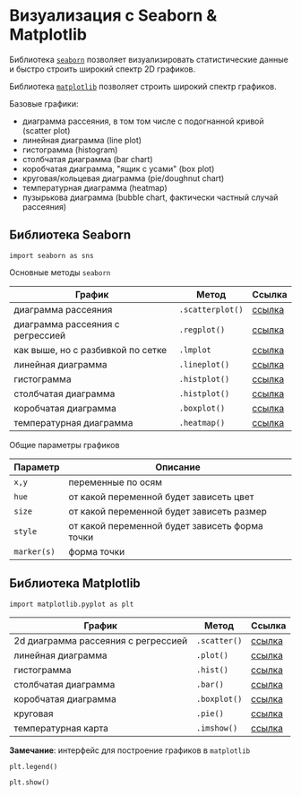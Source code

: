 # Визуализация с Seaborn & Matplotlib

Библиотека [`seaborn`](https://seaborn.pydata.org) позволяет визуализировать статистические данные и быстро строить широкий спектр 2D графиков.

Библиотека [`matplotlib`](https://matplotlib.org) позволяет строить широкий спектр графиков.

Базовые графики:

- диаграмма рассеяния, в том том числе с подогнанной кривой (scatter plot)
- линейная диаграмма (line plot)
- гистограмма (histogram)
- столбчатая диаграмма (bar chart)
- коробчатая диаграмма, "ящик с усами" (box plot)
- круговая/кольцевая диаграмма (pie/doughnut chart)
- температурная диаграмма (heatmap)
- пузырькова диаграмма (bubble chart, фактически частный случай рассеяния)

## Библиотека Seaborn

`import seaborn as sns`

Основные методы `seaborn`

|График|Метод|Ссылка|
|-|-|-|
|диаграмма рассеяния|`.scatterplot()`|[ссылка](https://seaborn.pydata.org/generated/seaborn.scatterplot.html#seaborn.scatterplot)|
|диаграмма рассеяния с регрессией|`.regplot()`|[ссылка](https://seaborn.pydata.org/generated/seaborn.regplot.html#seaborn.regplot)|
|как выше, но с разбивкой по сетке |`.lmplot`|[ссылка](https://seaborn.pydata.org/generated/seaborn.lmplot.html#seaborn.lmplot)|
|линейная диаграмма|`.lineplot()`|[ссылка](https://seaborn.pydata.org/generated/seaborn.lineplot.html#seaborn.lineplot)|
|гистограмма|`.histplot()`|[ссылка](https://seaborn.pydata.org/generated/seaborn.histplot.html#seaborn.histplot)|
|столбчатая диаграмма|`.histplot()`|[ссылка](https://seaborn.pydata.org/generated/seaborn.histplot.html#seaborn.histplot)|
|коробчатая диаграмма|`.boxplot()`|[ссылка](https://seaborn.pydata.org/generated/seaborn.boxplot.html#seaborn.boxplot)|
|температурная диаграмма|`.heatmap()`|[ссылка](https://seaborn.pydata.org/generated/seaborn.heatmap.html#seaborn.heatmap)|

Общие параметры графиков

|Параметр|Описание|
|-|-|
|`x,y`|переменные по осям|
|`hue`|от какой переменной будет зависеть цвет|
|`size`|от какой переменной будет зависеть размер|
|`style`|от какой переменной будет зависеть форма точки|
|`marker(s)`|форма точки|

## Библиотека Matplotlib

`import matplotlib.pyplot as plt`

|График|Метод|Ссылка|
|-|-|-|
|2d диаграмма рассеяния с регрессией|`.scatter()`|[ссылка](https://matplotlib.org/stable/api/_as_gen/matplotlib.pyplot.scatter.html)|
|линейная диаграмма|`.plot()`|[ссылка](https://matplotlib.org/stable/api/_as_gen/matplotlib.pyplot.plot.html)|
|гистограмма|`.hist()`|[ссылка](https://matplotlib.org/stable/api/_as_gen/matplotlib.pyplot.hist.html)|
|столбчатая диаграмма|`.bar()`|[ссылка](https://matplotlib.org/stable/api/_as_gen/matplotlib.pyplot.bar.html)|
|коробчатая диаграмма|`.boxplot()`|[ссылка](https://matplotlib.org/stable/api/_as_gen/matplotlib.pyplot.boxplot.html)|
|круговая|`.pie()`|[ссылка](https://matplotlib.org/stable/api/_as_gen/matplotlib.pyplot.pie.html#matplotlib.pyplot.pie)|
|температурная карта|`.imshow()`|[ссылка](hhttps://matplotlib.org/stable/api/_as_gen/matplotlib.pyplot.imshow.html#matplotlib.pyplot.imshow)|

**Замечание**: интерфейс для построение графиков в `matplotlib`

`plt.legend()`

`plt.show()`